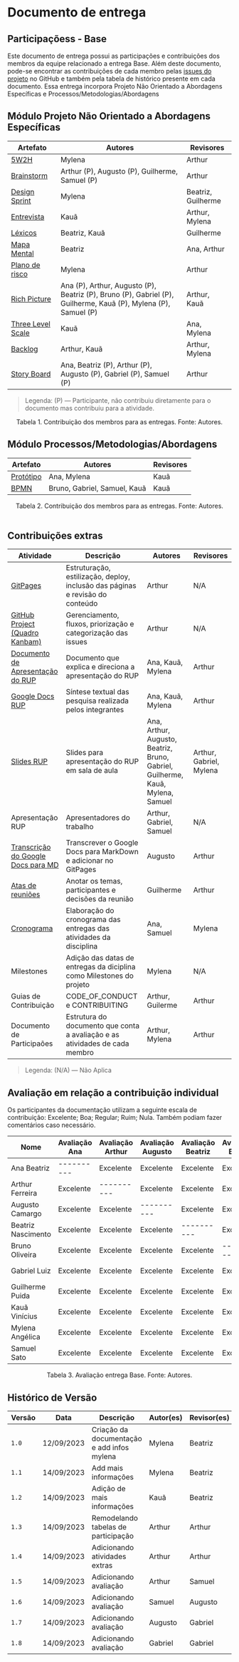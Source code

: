 # Documento de entrega
## Participaçõess - Base

Este documento de entrega possui as participações e contribuiçôes dos membros da equipe relacionado a entrega Base. Além deste documento, pode-se encontrar as contribuições de cada membro pelas [issues do projeto](https://github.com/UnBArqDsw2023-2/2023.2_G1_ProjetoAmazon/issues) no GitHub e também pela tabela de histórico presente em cada documento.
Essa entrega incorpora Projeto Não Orientado a Abordagens Específicas e Processos/Metodologias/Abordagens

## Módulo Projeto Não Orientado a Abordagens Específicas
                                                                                                                                                                                                             

| Artefato                                    | Autores                                                                                                        | Revisores          |
| ------------------------------------------- | -------------------------------------------------------------------------------------------------------------- | ------------------ |
| [ 5W2H              ](./5W2H.md)            | Mylena                                                                                                         | Arthur             |
| [ Brainstorm        ](./Brainstorm.md)      | Arthur (P), Augusto (P), Guilherme, Samuel (P)                                                                 | Arthur             |
| [ Design Sprint     ](./DesignSprint.md)    | Mylena                                                                                                         | Beatriz, Guilherme |
| [ Entrevista        ](./Entrevista.md)      | Kauã                                                                                                           | Arthur, Mylena     |
| [ Léxicos           ](./Lexicos.md)         | Beatriz, Kauã                                                                                                  | Guilherme          |
| [ Mapa Mental       ](./MapaMental.md)      | Beatriz                                                                                                        | Ana, Arthur        |
| [ Plano de risco    ](./PlanoDeRisco.md)    | Mylena                                                                                                         | Arthur             |
| [ Rich Picture      ](./RichPicture.md)     | Ana (P), Arthur, Augusto (P), Beatriz (P), Bruno (P), Gabriel (P), Guilherme, Kauã (P), Mylena (P), Samuel (P) | Arthur, Kauã       |
| [ Three Level Scale ](./ThreeLevelScale.md) | Kauã                                                                                                           | Ana, Mylena        |
| [ Backlog           ](./Backlog.md)         | Arthur, Kauã                                                                                                   | Arthur, Mylena     |
| [ Story Board       ](./StoryBoard.md)      | Ana, Beatriz (P), Arthur (P), Augusto (P), Gabriel (P), Samuel (P)                                             | Arthur             |


> Legenda: (P) — Participante, não contribuiu diretamente para o documento mas contribuiu para a atividade.

<div style="text-align: center"> Tabela 1. Contribuição dos membros para as entregas. Fonte: Autores.</div>

## Módulo Processos/Metodologias/Abordagens

| Artefato                      | Autores                      | Revisores |
| ----------------------------- | ---------------------------- | --------- |
| [ Protótipo ](./Prototipo.md) | Ana, Mylena                  | Kauã      |
| [ BPMN      ](./BPMN.md)      | Bruno, Gabriel, Samuel, Kauã | Kauã      |


<div style="text-align: center"> Tabela 2. Contribuição dos membros para as entregas. Fonte: Autores.</div>

<br>

## Contribuições extras


| Atividade                                                                                               | Descrição                                                                     | Autores                                                                        | Revisores               |
| ------------------------------------------------------------------------------------------------------- | ----------------------------------------------------------------------------- | ------------------------------------------------------------------------------ | ----------------------- |
| [GitPages](https://unbarqdsw2023-2.github.io/2023.2_G1_ProjetoAmazon/#/)                                | Estruturação, estilização, deploy, inclusão das páginas e revisão do conteúdo | Arthur                                                                         | N/A                     |
| [GitHub Project (Quadro Kanbam)](https://github.com/orgs/UnBArqDsw2023-2/projects/2)                    | Gerenciamento, fluxos, priorização e categorização das issues                 | Arthur                                                                         | N/A                     |
| [Documento de Apresentação do RUP]()                                                                    | Documento que explica e direciona a apresentação do RUP                       | Ana, Kauã, Mylena                                                              | Arthur                  |
| [Google Docs RUP](https://docs.google.com/document/d/1JKrZK77hXOA8olZkNdqgG7gZljvmrLTrt8K7ScQ5tcs/edit) | Síntese textual das pesquisa realizada pelos integrantes                      | Ana, Kauã, Mylena                                                              | Arthur                  |
| [Slides RUP](https://docs.google.com/presentation/d/1bJQFMV55_rknSizGZXFFOeizraJ5JTLCCiHJI_PCbts/edit#) | Slides para apresentação do RUP em sala de aula                               | Ana, Arthur, Augusto, Beatriz, Bruno, Gabriel, Guilherme, Kauã, Mylena, Samuel | Arthur, Gabriel, Mylena |
| Apresentação RUP                                                                                        | Apresentadores do trabalho                                                    | Arthur, Gabriel, Samuel                                                        | N/A                     |
| [Transcrição do Google Docs para MD](./SinteseDoConteudo.md)                                            | Transcrever o Google Docs para MarkDown e adicionar no GitPages               | Augusto                                                                        | Arthur                  |
| [Atas de reuniões](../reunioes.md)                                                                      | Anotar os temas, participantes e decisões da reunião                          | Guilherme                                                                      | Arthur                  |
| [Cronograma](../cronograma.md)                                                                          | Elaboração do cronograma das entregas das atividades da disciplina            | Ana, Samuel                                                                    | Mylena                  |
| Milestones                                                                                              | Adição das datas de entregas da diciplina como Milestones do projeto          | Mylena                                                                         | N/A                     |
| Guias de Contribuição                                                                                   | CODE_OF_CONDUCT e CONTRIBUITING                                               | Arthur, Guilerme                                                               | Arthur                  |
| Documento de Participaões                                                                               | Estrutura do documento que conta a avaliação e as atividades de cada membro   | Arthur, Mylena                                                                 | Arthur                  |

> Legenda: (N/A) — Não Aplica

## Avaliação em relação a contribuição individual
Os participantes da documentação utilizam a seguinte escala de contribuição: Excelente; Boa; Regular; Ruim; Nula. 
Também podiam fazer comentários caso necessário.

| Nome               | Avaliação Ana | Avaliação Arthur | Avaliação Augusto | Avaliação Beatriz | Avaliação Bruno | Avaliação Gabriel | Avaliação Guilherme | Avaliação Kauã | Avaliação Mylena | Avaliação Samuel |
| ------------------ | ------------- | ---------------- | ----------------- | ----------------- | --------------- | ----------------- | ------------------- | -------------- | ---------------- | ---------------- |
| Ana Beatriz        | ----------    | Excelente        | Excelente         | Excelente         | Excelente       | Excelente         | Excelente           | Excelente      | Excelente        | Excelente        |
| Arthur Ferreira    | Excelente     | ----------       | Excelente         | Excelente         | Excelente       | Excelente         | Excelente           | Excelente      | Excelente        | Excelente        |
| Augusto Camargo    | Excelente     | Excelente        | ----------        | Excelente         | Excelente       | Excelente         | Excelente           | Excelente      | Excelente        | Excelente        |
| Beatriz Nascimento | Excelente     | Excelente        | Excelente         | ----------        | Excelente       | Excelente         | Excelente           | Excelente      | Excelente        | Excelente        |
| Bruno Oliveira     | Excelente     | Excelente        | Excelente         | Excelente         | ----------      | Excelente         | Excelente           | Excelente      | Excelente        | Excelente        |
| Gabriel Luiz       | Excelente     | Excelente        | Excelente         | Excelente         | Excelente       | ----------        | Excelente           | Excelente      | Excelente        | Excelente        |
| Guilherme Puida    | Excelente     | Excelente        | Excelente         | Excelente         | Excelente       | Excelente         | ----------          | Excelente      | Excelente        | Excelente        |
| Kauã Vinícius      | Excelente     | Excelente        | Excelente         | Excelente         | Excelente       | Excelente         | Excelente           | ----------     | Excelente        | Excelente        |
| Mylena Angélica    | Excelente     | Excelente        | Excelente         | Excelente         | Excelente       | Excelente         | Excelente           | Excelente      | ----------       | Excelente        |
| Samuel Sato        | Excelente     | Excelente        | Excelente         | Excelente         | Excelente       | Excelente         | Excelente           | Excelente      | Excelente        | ----------       |

<div style="text-align: center"> Tabela 3. Avaliação entrega Base. Fonte: Autores.</div>


## Histórico de Versão

| Versão | Data       | Descrição                                  | Autor(es) | Revisor(es) |
| ------ | ---------- | ------------------------------------------ | --------- | ----------- |
| `1.0`  | 12/09/2023 | Criação da documentação e add infos mylena | Mylena    | Beatriz     |
| `1.1`  | 14/09/2023 | Add mais informações                       | Mylena    | Beatriz     |
| `1.2`  | 14/09/2023 | Adição de mais informações                 | Kauã      | Beatriz     |
| `1.3`  | 14/09/2023 | Remodelando tabelas de participação        | Arthur    | Arthur      |
| `1.4`  | 14/09/2023 | Adicionando atividades extras              | Arthur    | Arthur      |
| `1.5`  | 14/09/2023 | Adicionando avaliação                      | Arthur    | Samuel      |
| `1.6`  | 14/09/2023 | Adicionando avaliação                      | Samuel    | Augusto     |
| `1.7`  | 14/09/2023 | Adicionando avaliação                      | Augusto   | Gabriel     |
| `1.8`  | 14/09/2023 | Adicionando avaliação                      | Gabriel   | Gabriel     |
